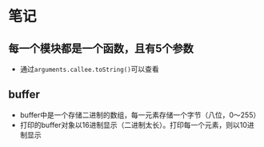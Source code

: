 # 笔记

## 每一个模块都是一个函数，且有5个参数 

- 通过`arguments.callee.toString()`可以查看

## buffer

- buffer中是一个存储二进制的数组，每一元素存储一个字节（八位，0～255）
- 打印的buffer对象以16进制显示（二进制太长）。打印每一个元素，则以10进制显示